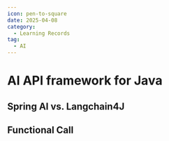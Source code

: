 ```yaml
---
icon: pen-to-square
date: 2025-04-08
category:
  - Learning Records
tag:
  - AI
---
```


# AI API framework for Java

## Spring AI vs. Langchain4J

## Functional Call
